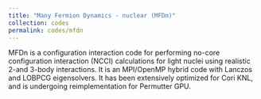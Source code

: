 ```yaml
---
title: "Many Fermion Dynamics - nuclear (MFDn)"
collection: codes
permalink: codes/mfdn
---
```

MFDn is a configuration interaction code for performing no-core configuration interaction (NCCI) calculations for light nuclei using realistic 2-and 3-body interactions. It is an MPI/OpenMP hybrid code with Lanczos and LOBPCG eigensolvers.  It has been extensively optimized for Cori KNL, and is undergoing reimplementation for Permutter GPU.